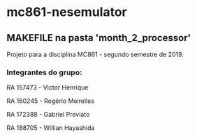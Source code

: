 # mc861-nesemulator

## MAKEFILE na pasta 'month_2_processor'

Projeto para a disciplina MC861 - segundo semestre de 2019.

### Integrantes do grupo:

RA 157473 - Victor Henrique

RA 160245 - Rogério Meirelles

RA 172388 - Gabriel Previato

RA 188705 - Willian Hayashida
